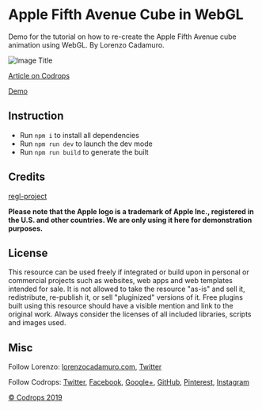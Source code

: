 # Apple Fifth Avenue Cube in WebGL

Demo for the tutorial on how to re-create the Apple Fifth Avenue cube animation using WebGL. By Lorenzo Cadamuro.

![Image Title](https://tympanus.net/codrops/wp-content/uploads/2019/12/AppleCube_featured.png)

[Article on Codrops](https://tympanus.net/codrops/?p=45241)

[Demo](http://tympanus.net/Tutorials/apple-fifth-avenue/)

## Instruction

- Run `npm i` to install all dependencies
- Run `npm run dev` to launch the dev mode
- Run `npm run build` to generate the built

## Credits

[regl-project](https://github.com/regl-project/regl)

**Please note that the Apple logo is a trademark of Apple Inc., registered in the U.S. and other countries. We are only using it here for demonstration purposes.**

## License
This resource can be used freely if integrated or build upon in personal or commercial projects such as websites, web apps and web templates intended for sale. It is not allowed to take the resource "as-is" and sell it, redistribute, re-publish it, or sell "pluginized" versions of it. Free plugins built using this resource should have a visible mention and link to the original work. Always consider the licenses of all included libraries, scripts and images used.

## Misc

Follow Lorenzo: [lorenzocadamuro.com](http://lorenzocadamuro.com), [Twitter](https://twitter.com/lorenzocadamuro)

Follow Codrops: [Twitter](http://www.twitter.com/codrops), [Facebook](http://www.facebook.com/codrops), [Google+](https://plus.google.com/101095823814290637419), [GitHub](https://github.com/codrops), [Pinterest](http://www.pinterest.com/codrops/), [Instagram](https://www.instagram.com/codropsss/)


[© Codrops 2019](http://www.codrops.com)